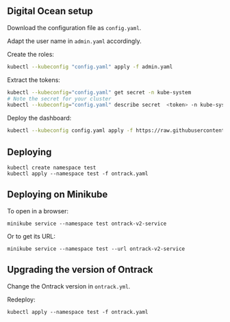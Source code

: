 ## Digital Ocean setup

Download the configuration file as `config.yaml`.

Adapt the user name in `admin.yaml` accordingly.

Create the roles:

```bash
kubectl --kubeconfig "config.yaml" apply -f admin.yaml
```

Extract the tokens:

```bash
kubectl --kubeconfig="config.yaml" get secret -n kube-system
# Note the secret for your cluster
kubectl --kubeconfig="config.yaml" describe secret  <token> -n kube-system
```

Deploy the dashboard:

```bash
kubectl --kubeconfig config.yaml apply -f https://raw.githubusercontent.com/kubernetes/dashboard/master/src/deploy/recommended/kubernetes-dashboard.yaml
```

## Deploying

    kubectl create namespace test
    kubectl apply --namespace test -f ontrack.yaml

## Deploying on Minikube

To open in a browser:

    minikube service --namespace test ontrack-v2-service

Or to get its URL:

    minikube service --namespace test --url ontrack-v2-service

## Upgrading the version of Ontrack

Change the Ontrack version in `ontrack.yml`.

Redeploy:

    kubectl apply --namespace test -f ontrack.yaml
